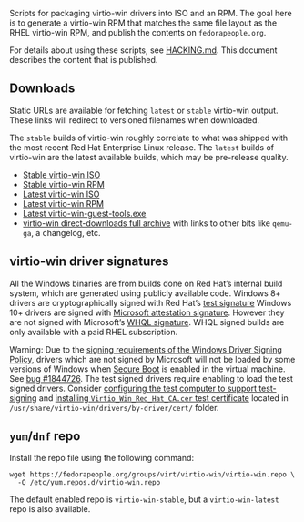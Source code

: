 Scripts for packaging virtio-win drivers into ISO and an RPM. The goal
here is to generate a virtio-win RPM that matches the same file layout as
the RHEL virtio-win RPM, and publish the contents on `fedorapeople.org`.

For details about using these scripts, see [HACKING.md](HACKING.md). This
document describes the content that is published.


## Downloads

Static URLs are available for fetching `latest` or `stable` virtio-win output.
These links will redirect to versioned filenames when downloaded.

The `stable` builds of virtio-win roughly correlate to what was shipped with the most recent Red Hat Enterprise Linux release. The `latest` builds of virtio-win are the latest available builds, which may be pre-release quality.

* [Stable virtio-win ISO](https://fedorapeople.org/groups/virt/virtio-win/direct-downloads/stable-virtio/virtio-win.iso)
* [Stable virtio-win RPM](https://fedorapeople.org/groups/virt/virtio-win/direct-downloads/stable-virtio/virtio-win.noarch.rpm)
* [Latest virtio-win ISO](https://fedorapeople.org/groups/virt/virtio-win/direct-downloads/latest-virtio/virtio-win.iso)
* [Latest virtio-win RPM](https://fedorapeople.org/groups/virt/virtio-win/direct-downloads/latest-virtio/virtio-win.noarch.rpm)
* [Latest virtio-win-guest-tools.exe](https://fedorapeople.org/groups/virt/virtio-win/direct-downloads/latest-virtio/virtio-win-guest-tools.exe)
* [virtio-win direct-downloads full archive](https://fedorapeople.org/groups/virt/virtio-win/direct-downloads/) with links to other bits like `qemu-ga`, a changelog, etc.


## virtio-win driver signatures

All the Windows binaries are from builds done on Red Hat’s internal build system, which are generated using publicly available code. Windows 8+ drivers are cryptographically signed with Red Hat’s [test signature](https://docs.microsoft.com/en-us/windows-hardware/drivers/install/test-signing) Windows 10+ drivers are signed with [Microsoft attestation signature](https://docs.microsoft.com/en-us/windows-hardware/drivers/dashboard/code-signing-attestation). However they are not signed with Microsoft’s [WHQL signature](https://docs.microsoft.com/en-us/windows-hardware/drivers/install/whql-release-signature). WHQL signed builds are only available with a paid RHEL subscription.

Warning: Due to the [signing requirements of the Windows Driver Signing Policy](https://docs.microsoft.com/en-us/windows-hardware/drivers/install/kernel-mode-code-signing-policy\--windows-vista-and-later-#signing-requirements-by-version), drivers which are not signed by Microsoft will not be loaded by some versions of Windows when [Secure Boot](https://docs.microsoft.com/en-us/windows-hardware/design/device-experiences/oem-secure-boot) is enabled in the virtual machine. See [bug #1844726](https://bugzilla.redhat.com/1844726). The test signed drivers require enabling to load the test signed drivers. Consider [configuring the test computer to support test-signing](https://docs.microsoft.com/en-us/windows-hardware/drivers/install/configuring-the-test-computer-to-support-test-signing) and [installing `Virtio_Win_Red_Hat_CA.cer` test certificate](https://docs.microsoft.com/en-us/windows-hardware/drivers/install/installing-test-certificates) located in `/usr/share/virtio-win/drivers/by-driver/cert/` folder.


## `yum`/`dnf` repo

Install the repo file using the following command:

```console
wget https://fedorapeople.org/groups/virt/virtio-win/virtio-win.repo \
  -O /etc/yum.repos.d/virtio-win.repo
```

The default enabled repo is `virtio-win-stable`, but a `virtio-win-latest` repo
is also available.
